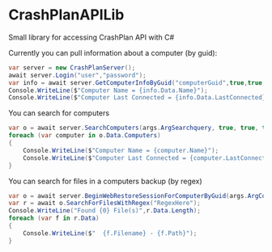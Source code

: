 # CrashPlanAPILib
Small library for accessing CrashPlan API with C#

Currently you can pull information about a computer (by guid):

``` c#
var server = new CrashPlanServer();
await server.Login("user","password");
var info = await server.GetComputerInfoByGuid("computerGuid",true,true,true);
Console.WriteLine($"Computer Name = {info.Data.Name}");
Console.WriteLine($"Computer Last Connected = {info.Data.LastConnected}");
```

You can search for computers 
``` c#
var o = await server.SearchComputers(args.ArgSearchquery, true, true, true);
foreach (var computer in o.Data.Computers)
{
    Console.WriteLine($"Computer Name = {computer.Name}");
    Console.WriteLine($"Computer Last Connected = {computer.LastConnected}");
}
```

You can search for files in a computers backup (by regex)
``` c#
var o = await server.BeginWebRestoreSessionForComputerByGuid(args.ArgComputerguid);
var r = await o.SearchForFilesWithRegex("RegexHere");
Console.WriteLine("Found {0} File(s)",r.Data.Length);
foreach (var f in r.Data)
{
    Console.WriteLine($"  {f.Filename} - {f.Path}");
}
```
